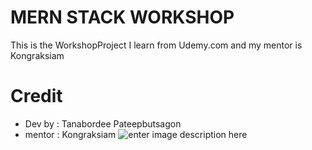 # MERN STACK WORKSHOP
This is the WorkshopProject I learn from Udemy.com and my mentor is Kongraksiam
# Credit
- Dev by : Tanabordee Pateepbutsagon
- mentor : Kongraksiam
![enter image description here](https://pic.in.th/image/UC-ba1b85b7-f682-4dd0-86bb-5ba120e2027a.hkP4f4)

